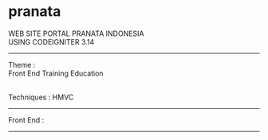 # pranata

WEB SITE PORTAL PRANATA INDONESIA<br> USING CODEIGNITER 3.14
<hr>


Theme : <br>
Front End
Training Education

<br>
Techniques : HMVC
<hr>

Front End : <br>


<hr>

